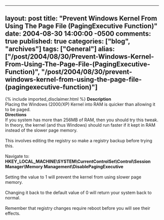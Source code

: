   ---
  layout: post
  title: "Prevent Windows Kernel From Using The Page File (PagingExecutive Function)"
  date: 2004-08-30 14:00:00 -0500
  comments: true
  published: true
  categories: ["blog", "archives"]
  tags: ["General"]
  alias: ["/post/2004/08/30/Prevent-Windows-Kernel-From-Using-The-Page-File-(PagingExecutive-Function)", "/post/2004/08/30/prevent-windows-kernel-from-using-the-page-file-(pagingexecutive-function)"]
  ---
<!-- more -->
{% include imported_disclaimer.html %}
<B>Description</B><BR>Placing the Windows (2000/XP) Kernel into RAM is quicker than allowing it to be paged.<BR><B>Directions</B><BR>If you system has more than 256MB of RAM, then you should try this tweak. In theory, the kernel (and thus Windows) should run faster if it kept in RAM instead of the slower page memory.<BR><BR>This involves editing the registry so make a registry backup before trying this. <BR><BR>Navigate to: <BR><SPAN style="FONT-WEIGHT: bold">HKEY_LOCAL_MACHINE\SYSTEM\CurrentControlSet\Control\Session Manager\Memory Management\DisablePagingExecutive </SPAN><BR><BR>Setting the value to 1 will prevent the kernel from using slower page memory. <BR><BR>Changing it back to the default value of 0 will return your system back to normal. <BR><BR>Remember that registry changes require reboot before you will see their effects.
